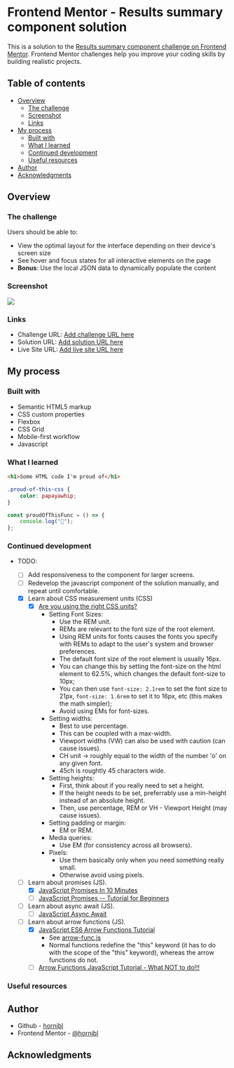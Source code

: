 # Frontend Mentor - Results summary component solution

This is a solution to the [Results summary component challenge on Frontend Mentor](https://www.frontendmentor.io/challenges/results-summary-component-CE_K6s0maV). Frontend Mentor challenges help you improve your coding skills by building realistic projects.

## Table of contents

-   [Overview](#overview)
    -   [The challenge](#the-challenge)
    -   [Screenshot](#screenshot)
    -   [Links](#links)
-   [My process](#my-process)
    -   [Built with](#built-with)
    -   [What I learned](#what-i-learned)
    -   [Continued development](#continued-development)
    -   [Useful resources](#useful-resources)
-   [Author](#author)
-   [Acknowledgments](#acknowledgments)

## Overview

### The challenge

Users should be able to:

-   View the optimal layout for the interface depending on their device's screen size
-   See hover and focus states for all interactive elements on the page
-   **Bonus**: Use the local JSON data to dynamically populate the content

### Screenshot

![](./screenshot.jpg)

### Links

-   Challenge URL: [Add challenge URL here](htts://challenge-url.com)
-   Solution URL: [Add solution URL here](https://your-solution-url.com)
-   Live Site URL: [Add live site URL here](https://your-live-site-url.com)

## My process

### Built with

-   Semantic HTML5 markup
-   CSS custom properties
-   Flexbox
-   CSS Grid
-   Mobile-first workflow
-   Javascript

### What I learned

```html
<h1>Some HTML code I'm proud of</h1>
```

```css
.proud-of-this-css {
    color: papayawhip;
}
```

```js
const proudOfThisFunc = () => {
    console.log("🎉");
};
```

### Continued development

-   TODO:

    -   [ ] Add responsiveness to the component for larger screens.
    -   [ ] Redevelop the javascript component of the solution manually, and repeat until comfortable.
    -   [x] Learn about CSS measurement units (CSS)
        -   [x] [Are you using the right CSS units?](https://www.youtube.com/watch?v=N5wpD9Ov_To)
            -   Setting Font Sizes:
                -   Use the REM unit.
                -   REMs are relevant to the font size of the root element.
                -   Using REM units for fonts causes the fonts you specify with REMs to adapt to the user's system and browser preferences.
                -   The default font size of the root element is usually 16px.
                -   You can change this by setting the font-size on the html element to 62.5%, which changes the default font-size to 10px;
                -   You can then use `font-size: 2.1rem` to set the font size to 21px, `font-size: 1.6rem` to set it to 16px, etc (this makes the math simpler);
                -   Avoid using EMs for font-sizes.
            -   Setting widths:
                -   Best to use percentage.
                -   This can be coupled with a max-width.
                -   Viewport widths (VW) can also be used with caution (can cause issues).
                -   CH unit -> roughly equal to the width of the number 'o' on any given font.
                -   45ch is roughtly 45 characters wide.
            -   Setting heights:
                -   First, think about if you really need to set a height.
                -   If the height needs to be set, preferrably use a min-height instead of an absolute height.
                -   Then, use percentage, REM or VH - Viewport Height (may cause issues).
            -   Setting padding or margin:
                -   EM or REM.
            -   Media queries:
                -   Use EM (for consistency across all browsers).
            -   Pixels:
                -   Use them basically only when you need something really small.
                -   Otherwise avoid using pixels.
    -   [ ] Learn about promises (JS).
        -   [x] [JavaScript Promises In 10 Minutes](https://www.youtube.com/watch?v=DHvZLI7Db8E)
        -   [ ] [JavaScript Promises -- Tutorial for Beginners](https://www.youtube.com/watch?v=TnhCX0KkPqs)
    -   [ ] Learn about async await (JS).
        -   [ ] [JavaScript Async Await](https://www.youtube.com/watch?v=V_Kr9OSfDeU)
    -   [ ] Learn about arrow functions (JS).
        -   [x] [JavaScript ES6 Arrow Functions Tutorial](https://www.youtube.com/watch?v=h33Srr5J9nY)
            -   See [arrow-func.js]("000-playground\arrow-func\arrow-func.js")
            -   Normal functions redefine the "this" keyword (it has to do with the scope of the "this" keyword), whereas the arrow functions do not.
        -   [ ] [Arrow Functions JavaScript Tutorial - What NOT to do!!!](https://www.youtube.com/watch?v=ajTvmGxWQF8)

### Useful resources

## Author

-   Github - [hornjbl](https://github.com/hornjbl)
-   Frontend Mentor - [@hornjbl](https://www.frontendmentor.io/profile/hornjbl)

## Acknowledgments
